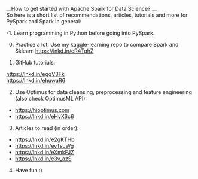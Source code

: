 
__How to get started with Apache Spark for Data Science? __  
So here is a short list of recommendations, articles, tutorials and more for PySpark and Spark in general:  

-1. Learn programming in Python before going into PySpark.  

0. Practice a lot. Use my kaggle-learning repo to compare Spark and Sklearn https://lnkd.in/eR4TghZ  

1.  GitHub tutorials:  

https://lnkd.in/eggV3Fk  
https://lnkd.in/ehuwaR6  

2. Use Optimus for data cleansing, preprocessing and feature engineering (also check OptimusML API):  

- https://hioptimus.com  
- https://lnkd.in/eHvX6c6  

3. Articles to read (in order):  
- https://lnkd.in/e2gKTHb  
- https://lnkd.in/evTsuWg  
- https://lnkd.in/eXmkFJZ  
- https://lnkd.in/e3v_azS  

4. Have fun :)  



